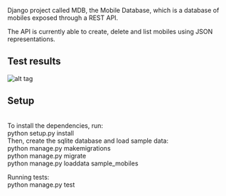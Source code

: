 
Django project called MDB, the Mobile Database, 
which is a database of mobiles exposed through a REST API.

The API is currently able to create, delete and list mobiles using JSON representations.

## Test results
![alt tag](https://travis-ci.org/chanduch06/mdb.svg?branch=master)

## Setup
<br />
To install the dependencies, run: <br />
    python setup.py install
<br />
Then, create the sqlite database and load sample data: <br />
    python manage.py makemigrations <br />
    python manage.py migrate  <br />
    python manage.py loaddata sample_mobiles <br />

Running tests: <br />
    python manage.py test

